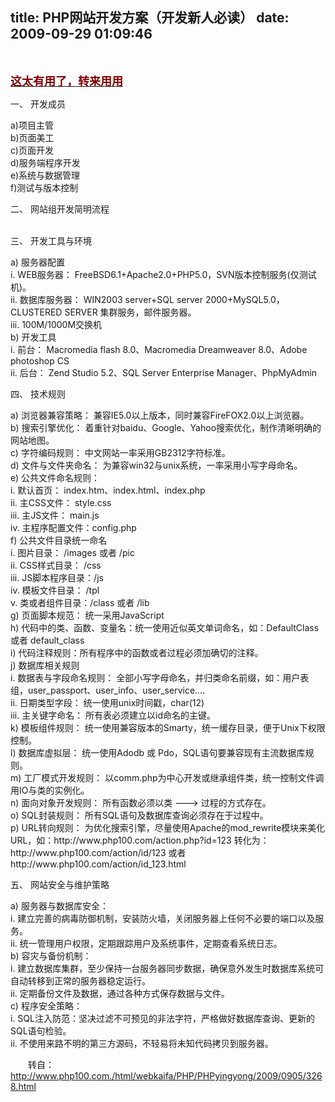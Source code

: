 title: PHP网站开发方案（开发新人必读）
date: 2009-09-29 01:09:46
---

<p><span class="top11">&nbsp;</span></p>
<p><strong><u><font color="#800000" size="4">这太有用了，转来用用</font></u></strong></p>
<p>
<p>一、 开发成员</p>
<p>a)项目主管 <br />
b)页面美工<br />
c)页面开发 <br />
d)服务端程序开发<br />
e)系统与数据管理<br />
f)测试与版本控制</p>
<p>二、 网站组开发简明流程</p>
<p><br />
三、 开发工具与环境</p>
<p>a) 服务器配置<br />
i. WEB服务器： FreeBSD6.1+Apache2.0+PHP5.0，SVN版本控制服务(仅测试机)。<br />
ii. 数据库服务器： WIN2003 server+SQL server 2000+MySQL5.0，CLUSTERED SERVER 集群服务，邮件服务器。<br />
iii. 100M/1000M交换机<br />
b) 开发工具<br />
i. 前台： Macromedia flash 8.0、Macromedia Dreamweaver 8.0、Adobe photoshop CS<br />
ii. 后台： Zend Studio 5.2、SQL Server Enterprise Manager、PhpMyAdmin</p>
<p>四、 技术规则</p>
<p>a) 浏览器兼容策略： 兼容IE5.0以上版本，同时兼容FireFOX2.0以上浏览器。<br />
b) 搜索引擎优化： 着重针对baidu、Google、Yahoo搜索优化，制作清晰明确的网站地图。<br />
c) 字符编码规则： 中文网站一率采用GB2312字符标准。<br />
d) 文件与文件夹命名： 为兼容win32与unix系统，一率采用小写字母命名。<br />
e) 公共文件命名规则：<br />
i. 默认首页： index.htm、index.html、index.php<br />
ii. 主CSS文件： style.css<br />
iii. 主JS文件： main.js<br />
iv. 主程序配置文件：config.php<br />
f) 公共文件目录统一命名<br />
i. 图片目录： /images 或者 /pic<br />
ii. CSS样式目录： /css<br />
iii. JS脚本程序目录：/js<br />
iv. 模板文件目录： /tpl<br />
v. 类或者组件目录：/class 或者 /lib<br />
g) 页面脚本规范： 统一采用JavaScript<br />
h) 代码中的类、函数、变量名：统一使用近似英文单词命名，如：DefaultClass 或者 default_class<br />
i) 代码注释规则：所有程序中的函数或者过程必须加确切的注释。<br />
j) 数据库相关规则<br />
i. 数据表与字段命名规则： 全部小写字母命名，并归类命名前缀，如：用户表组，user_passport、user_info、user_service&hellip;.<br />
ii. 日期类型字段： 统一使用unix时间戳，char(12)<br />
iii. 主关键字命名： 所有表必须建立以id命名的主键。<br />
k) 模板组件规则： 统一使用兼容版本的Smarty，统一缓存目录，便于Unix下权限控制。<br />
l) 数据库虚拟层： 统一使用Adodb 或 Pdo，SQL语句要兼容现有主流数据库规则。<br />
m) 工厂模式开发规则： 以comm.php为中心开发或继承组件类，统一控制文件调用IO与类的实例化。<br />
n) 面向对象开发规则： 所有函数必须以类 ---&gt; 过程的方式存在。<br />
o) SQL封装规则： 所有SQL语句及数据库查询必须存在于过程中。<br />
p) URL转向规则： 为优化搜索引擎，尽量使用Apache的mod_rewrite模块来美化URL，如：http://www.php100.com/action.php?id=123 转化为：http://www.php100.com/action/id/123 或者http://www.php100.com/action/id_123.html</p>
<p>五、 网站安全与维护策略</p>
<p>a) 服务器与数据库安全：<br />
i. 建立完善的病毒防御机制，安装防火墙，关闭服务器上任何不必要的端口以及服务。<br />
ii. 统一管理用户权限，定期跟踪用户及系统事件，定期查看系统日志。<br />
b) 容灾与备份机制：<br />
i. 建立数据库集群，至少保持一台服务器同步数据，确保意外发生时数据库系统可自动转移到正常的服务器稳定运行。<br />
ii. 定期备份文件及数据，通过各种方式保存数据与文件。<br />
c) 程序安全策略：<br />
i. SQL注入防范：坚决过滤不可预见的非法字符，严格做好数据库查询、更新的SQL语句检验。<br />
ii. 不使用来路不明的第三方源码，不轻易将未知代码拷贝到服务器。</p>
<p style="text-indent: 2em">转自：<a href="http://www.php100.com./html/webkaifa/PHP/PHPyingyong/2009/0905/3268.html">http://www.php100.com./html/webkaifa/PHP/PHPyingyong/2009/0905/3268.html</a></p>
</p>
<p style="text-indent: 2em">&nbsp;</p>